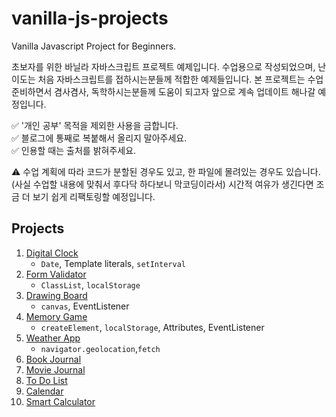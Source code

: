# vanilla-js-projects

Vanilla Javascript Project for Beginners.  

초보자를 위한 바닐라 자바스크립트 프로젝트 예제입니다. 수업용으로 작성되었으며, 난이도는 처음 자바스크립트를 접하시는분들께 적합한 예제들입니다. 본 프로젝트는 수업 준비하면서 겸사겸사, 독학하시는분들께 도움이 되고자 앞으로 계속 업데이트 해나갈 예정입니다.

✅  '개인 공부' 목적을 제외한 사용을 금합니다.  
✅  블로그에 통째로 복붙해서 올리지 말아주세요.  
✅  인용할 때는 출처를 밝혀주세요.  

⚠️ 수업 계획에 따라 코드가 분할된 경우도 있고, 한 파일에 몰려있는 경우도 있습니다. (사실 수업할 내용에 맞춰서 후다닥 하다보니 막코딩이라서) 시간적 여유가 생긴다면 조금 더 보기 쉽게 리팩토링할 예정입니다.

## Projects

1. [Digital Clock](https://github.com/coach-oox/digital-clock)
    - `Date`, Template literals, `setInterval`
2. [Form Validator](https://github.com/coach-oox/form-validation)
    - `ClassList`, `localStorage`
3. [Drawing Board](https://github.com/coach-oox/simple-drawing-board)
    - `canvas`, EventListener
4. [Memory Game](https://github.com/coach-oox/memory-game)
    - `createElement`, `localStorage`, Attributes, EventListener
5. [Weather App](https://github.com/coach-oox/weather-app)
    -  `navigator.geolocation`,`fetch`
6. [Book Journal]()
7. [Movie Journal]()
8. [To Do List]()
9. [Calendar]()
10. [Smart Calculator]()

